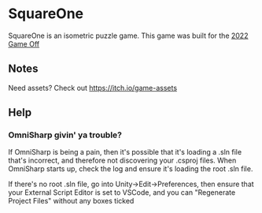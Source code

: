 # SquareOne
 
SquareOne is an isometric puzzle game. This game was built for the [2022 Game Off](https://itch.io/jam/game-off-2022)

## Notes

Need assets? Check out https://itch.io/game-assets

## Help

### OmniSharp givin' ya trouble?
If OmniSharp is being a pain, then it's possible that it's loading a .sln file that's incorrect, and therefore not discovering your .csproj files. When OmniSharp starts up, check the log and ensure it's loading the root .sln file.

If there's no root .sln file, go into Unity->Edit->Preferences, then ensure that your External Script Editor is set to VSCode, and you can "Regenerate Project Files" without any boxes ticked
